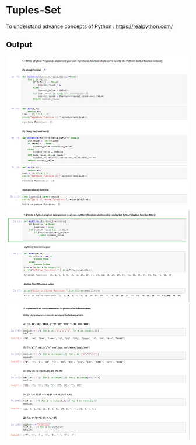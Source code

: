 # Tuples-Set

To understand advance concepts of Python : https://realpython.com/

## Output

![Image](https://github.com/Adi2198/Tuples-Set/blob/main/ASSIGNMENT3.0.PNG)
![Image](https://github.com/Adi2198/Tuples-Set/blob/main/ASSIGNMENT3.1.PNG)
![Image](https://github.com/Adi2198/Tuples-Set/blob/main/ASSIGNMENT3.2.PNG)
